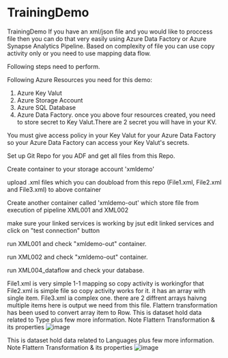 # TrainingDemo

TrainingDemo
If you have an xml/json file and you would like to proccess file then you can do that very easily using Azure Data Factory or Azure Synapse Analytics Pipeline. Based on complexity of file you can use copy activity only or you need to use mapping data flow.

Following steps need to perform.

Following Azure Resources you need for this demo:

   1. Azure Key Valut
   2. Azure Storage Account 
   3. Azure SQL Database
   4. Azure Data Factory.
once you above four resources created, you need to store secret to Key Valut.There are 2 secret you will have in your KV.

You must give access policy in your Key Valut for your Azure Data Factory so your Azure Data Factory can access your Key Valut's secrets.

Set up Git Repo for you ADF and get all files from this Repo.

Create container to your storage account 'xmldemo'

upload .xml files which you can doubload from this repo (File1.xml, File2.xml and File3.xml) to above container

Create another container called 'xmldemo-out' which store file from execution of pipeline XML001 and XML002

make sure your linked services is working by jsut edit linked services and click on "test connection" button

run XML001 and check "xmldemo-out" container.

run XML002 and check "xmldemo-out" container.

run XML004_dataflow and check your database.

File1.xml is very simple 1-1 mapping so copy activity is workingfor that
File2.xml is simple file so copy activity works for it. it has an array with single item.
File3.xml ia complex one. there are 2 diffrent arrays haivng multiple items
here is output we need from this file. Flattern transformation has been used to convert array item to Row.
This is dataset hold data related to Type plus few more information. Note Flattern Transformation & its properties
![image](https://user-images.githubusercontent.com/64379307/200439277-538aa273-e0e3-457d-b42f-298613ed0dfb.png)

This is dataset hold data related to Languages plus few more information. Note Flattern Transformation & its properties
![image](https://user-images.githubusercontent.com/64379307/200439436-8c7c3a77-766d-4621-ac82-5a880ed2a434.png)
